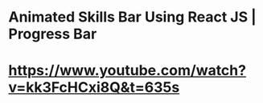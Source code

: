 # Animated Skills Bar Using React JS | Progress Bar
# https://www.youtube.com/watch?v=kk3FcHCxi8Q&t=635s

